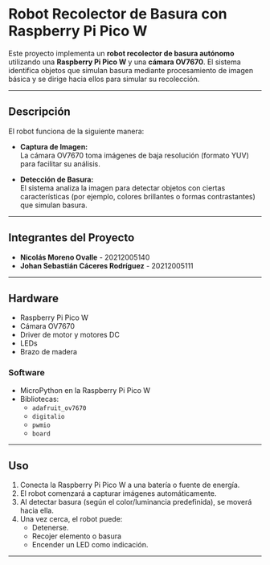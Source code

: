 # Robot Recolector de Basura con Raspberry Pi Pico W

Este proyecto implementa un **robot recolector de basura autónomo** utilizando una **Raspberry Pi Pico W** y una **cámara OV7670**. El sistema identifica objetos que simulan basura mediante procesamiento de imagen básica y se dirige hacia ellos para simular su recolección.

---

##  Descripción

El robot funciona de la siguiente manera:

- **Captura de Imagen:**  
  La cámara OV7670 toma imágenes de baja resolución (formato YUV) para facilitar su análisis.

-  **Detección de Basura:**  
  El sistema analiza la imagen para detectar objetos con ciertas características (por ejemplo, colores brillantes o formas contrastantes) que simulan basura.

---

##  Integrantes del Proyecto

- **Nicolás Moreno Ovalle** - 20212005140  
- **Johan Sebastián Cáceres Rodríguez** - 20212005111

---

## Hardware

- Raspberry Pi Pico W  
- Cámara OV7670  
- Driver de motor y motores DC  
- LEDs  
- Brazo de madera

### Software

- MicroPython en la Raspberry Pi Pico W  
- Bibliotecas:
  - `adafruit_ov7670`  
  - `digitalio`  
  - `pwmio`  
  - `board`

---

## Uso

1. Conecta la Raspberry Pi Pico W a una batería o fuente de energía.
2. El robot comenzará a capturar imágenes automáticamente.
3. Al detectar basura (según el color/luminancia predefinida), se moverá hacia ella.
4. Una vez cerca, el robot puede:
   - Detenerse.
   - Recojer elemento o basura
   - Encender un LED como indicación.

---
